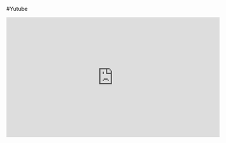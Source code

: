 #Yutube
<iframe width="560" height="315" src="https://youtu.be/c3MvZIMB2jA" frameborder="0" allow="accelerometer; autoplay; encrypted-media; gyroscope; picture-in-picture" allowfullscreen></iframe>

